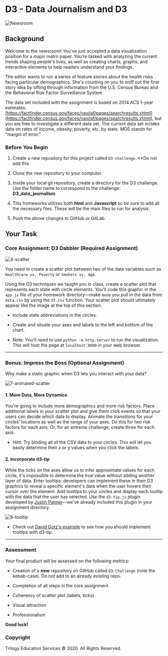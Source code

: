 # D3 - Data Journalism and D3

![Newsroom](https://media.giphy.com/media/v2xIous7mnEYg/giphy.gif)

## Background

Welcome to the newsroom! You've just accepted a data visualization position for a major metro paper. You're tasked with analyzing the current trends shaping people's lives, as well as creating charts, graphs, and interactive elements to help readers understand your findings.

The editor wants to run a series of feature stories about the health risks facing particular demographics. She's counting on you to sniff out the first story idea by sifting through information from the U.S. Census Bureau and the Behavioral Risk Factor Surveillance System.

The data set included with the assignment is based on 2014 ACS 1-year estimates: [https://factfinder.census.gov/faces/nav/jsf/pages/searchresults.xhtml](https://factfinder.census.gov/faces/nav/jsf/pages/searchresults.xhtml), but you are free to investigate a different data set. The current data set incldes data on rates of income, obesity, poverty, etc. by state. MOE stands for "margin of error."

### Before You Begin

1. Create a new repository for this project called `D3-challenge`. **Do not add this

2. Clone the new repository to your computer.

3. Inside your local git repository, create a directory for the D3 challenge. Use the folder name to correspond to the challenge: **D3_data_journalism**.

4. This homeworks utilizes both **html** and **Javascript** so be sure to add all the necessary files. These will be the main files to run for analysis.

5. Push the above changes to GitHub or GitLab.

## Your Task

### Core Assignment: D3 Dabbler (Required Assignment)

![4-scatter](Images/4-scatter.jpg)

You need to create a scatter plot between two of the data variables such as `Healthcare vs. Poverty` or `Smokers vs. Age`.

Using the D3 techniques we taught you in class, create a scatter plot that represents each state with circle elements. You'll code this graphic in the `app.js` file of your homework directory—make sure you pull in the data from `data.csv` by using the `d3.csv` function. Your scatter plot should ultimately appear like the image at the top of this section.

* Include state abbreviations in the circles.

* Create and situate your axes and labels to the left and bottom of the chart.

* Note: You'll need to use `python -m http.server` to run the visualization. This will host the page at `localhost:8000` in your web browser.

- - -

### Bonus: Impress the Boss (Optional Assignment)

Why make a static graphic when D3 lets you interact with your data?

![7-animated-scatter](Images/7-animated-scatter.gif)

#### 1. More Data, More Dynamics

You're going to include more demographics and more risk factors. Place additional labels in your scatter plot and give them click events so that your users can decide which data to display. Animate the transitions for your circles' locations as well as the range of your axes. Do this for two risk factors for each axis. Or, for an extreme challenge, create three for each axis.

* Hint: Try binding all of the CSV data to your circles. This will let you easily determine their x or y values when you click the labels.

#### 2. Incorporate d3-tip

While the ticks on the axes allow us to infer approximate values for each circle, it's impossible to determine the true value without adding another layer of data. Enter tooltips: developers can implement these in their D3 graphics to reveal a specific element's data when the user hovers their cursor over the element. Add tooltips to your circles and display each tooltip with the data that the user has selected. Use the `d3-tip.js` plugin developed by [Justin Palmer](https://github.com/Caged)—we've already included this plugin in your assignment directory.

![8-tooltip](Images/8-tooltip.gif)

* Check out [David Gotz's example](https://bl.ocks.org/davegotz/bd54b56723c154d25eedde6504d30ad7) to see how you should implement tooltips with d3-tip.

- - -

### Assessment

Your final product will be assessed on the following metrics:

* Creation of a **new** repository on GitHub called `D3-Challenge` (note the kebab-case). Do not add to an already existing repo.

* Completion of all steps in the core assignment

* Coherency of scatter plot (labels, ticks)

* Visual attraction

* Professionalism

**Good luck!**

### Copyright

Trilogy Education Services © 2020. All Rights Reserved.
